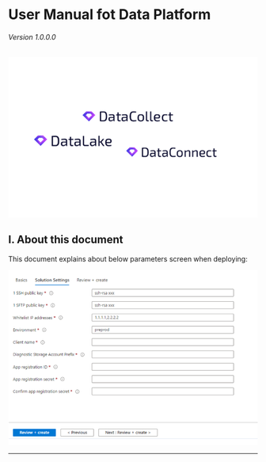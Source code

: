 # User Manual fot Data Platform

###### Version 1.0.0.0

![main_screen](user_manual/imgs/offers_logo.png "")

## I. About this document

This document explains about below parameters screen when deploying:

![main_screen](user_manual/imgs/main_screen.png "")

---